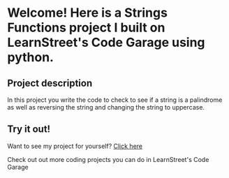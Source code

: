 
Welcome! Here is a Strings Functions project I built on LearnStreet's Code Garage using python.
===============================================================================================================

Project description
-------------------------

In this project you write the code to check to see if a string is a palindrome as well as reversing the string and changing the string to uppercase.

Try it out!
--------------

Want to see my project for yourself? [Click here](http://www.learnstreet.com//profile/52976ed676b99c10a1000516?page_name=project)

Check out out more coding projects you can do in LearnStreet's Code Garage
		